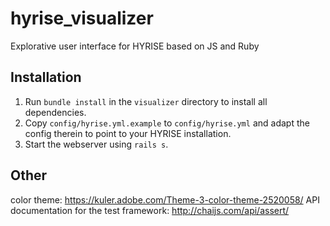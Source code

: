 hyrise_visualizer
=================

Explorative user interface for HYRISE based on JS and Ruby

## Installation

 1. Run `bundle install` in the `visualizer` directory to install all dependencies.
 2. Copy `config/hyrise.yml.example` to `config/hyrise.yml` and adapt the config therein to point to your HYRISE installation.
 3. Start the webserver using `rails s`.

## Other

color theme: https://kuler.adobe.com/Theme-3-color-theme-2520058/
API documentation for the test framework: http://chaijs.com/api/assert/
